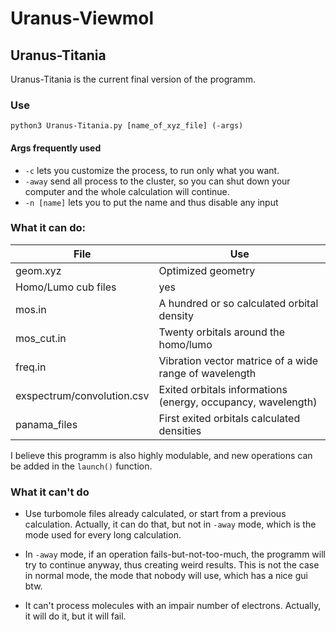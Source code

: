 # Uranus-Viewmol

## Uranus-Titania

Uranus-Titania is the current final version of the programm.


### Use

`python3 Uranus-Titania.py [name_of_xyz_file] (-args)`

#### Args frequently used

- `-c` lets you customize the process, to run only what you want.
- `-away` send all process to the cluster, so you can shut down your computer and the whole calculation will continue.
- `-n [name]` lets you to put the name and thus disable any input


### What it can do:

File|Use
---|--- 
 geom.xyz | Optimized geometry
 Homo/Lumo cub files | yes 
 mos.in | A hundred or so calculated orbital density 
 mos_cut.in | Twenty orbitals around the homo/lumo 
 freq.in | Vibration vector matrice of a wide range of wavelength 
 exspectrum/convolution.csv | Exited orbitals informations (energy, occupancy, wavelength) 
 panama_files | First exited orbitals calculated densities 
 
I believe this programm is also highly modulable, and new operations can be added in the `launch()` function.

### What it can't do

- Use turbomole files already calculated, or start from a previous calculation. Actually, it can do that, but not in `-away` mode, which is the mode used for every long calculation.

- In `-away` mode, if an operation fails-but-not-too-much, the programm will try to continue anyway, thus creating weird results. This is not the case in normal mode, the mode that nobody will use, which has a nice gui btw.

- It can't process molecules with an impair number of electrons. Actually, it will do it, but it will fail.
